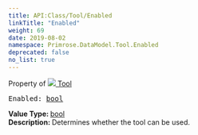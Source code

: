 ```yaml
---
title: API:Class/Tool/Enabled
linkTitle: "Enabled"
weight: 69
date: 2019-08-02
namespace: Primrose.DataModel.Tool.Enabled
deprecated: false
no_list: true
---
```

Property of <a href="/docs/api-reference/Class/Tool"><img src="/icons/silk/tool.png"/>&nbsp;Tool</a>
<pre class="method-declaration">
Enabled: <a class="type" href="/docs/api-reference/System/Primitives#boolean">bool</a></pre>
<b>Value Type: </b>
<a class="type" href="/docs/api-reference/System/Primitives#boolean">bool</a>
<br/>
<b>Description: </b>
Determines whether the tool can be used.

